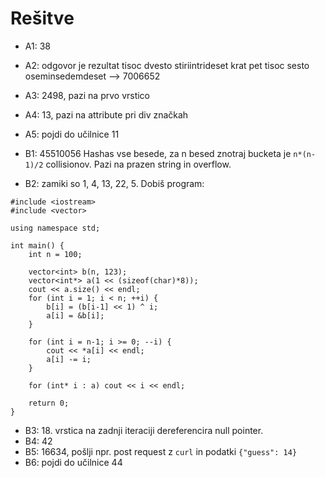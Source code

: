 # Rešitve

* A1: 38
* A2: odgovor je rezultat tisoc dvesto stiriintrideset krat pet tisoc sesto oseminsedemdeset --> 7006652
* A3: 2498, pazi na prvo vrstico
* A4: 13, pazi na attribute pri div značkah
* A5: pojdi do učilnice 11

* B1: 45510056 Hashas vse besede, za n besed znotraj bucketa je `n*(n-1)/2` collisionov. Pazi na prazen string in overflow.
* B2: zamiki so 1, 4, 13, 22, 5. Dobiš program:

```
#include <iostream>
#include <vector>

using namespace std;

int main() {
    int n = 100;

    vector<int> b(n, 123);
    vector<int*> a(1 << (sizeof(char)*8));
    cout << a.size() << endl;
    for (int i = 1; i < n; ++i) {
        b[i] = (b[i-1] << 1) ^ i;
        a[i] = &b[i];
    }

    for (int i = n-1; i >= 0; --i) {
        cout << *a[i] << endl;
        a[i] -= i;
    }

    for (int* i : a) cout << i << endl;

    return 0;
}
```

* B3: 18. vrstica na zadnji iteraciji dereferencira null pointer.
* B4: 42
* B5: 16634, pošlji npr. post request z `curl` in podatki `{"guess": 14}`
* B6: pojdi do učilnice 44
